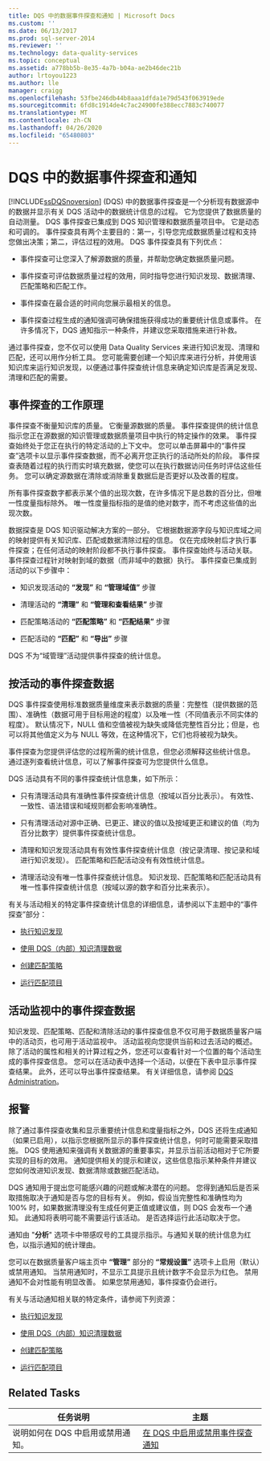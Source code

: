 ```yaml
---
title: DQS 中的数据事件探查和通知 | Microsoft Docs
ms.custom: ''
ms.date: 06/13/2017
ms.prod: sql-server-2014
ms.reviewer: ''
ms.technology: data-quality-services
ms.topic: conceptual
ms.assetid: a778bb5b-8e35-4a7b-b04a-ae2b46dec21b
author: lrtoyou1223
ms.author: lle
manager: craigg
ms.openlocfilehash: 53fbe246db44b8aaa1dfda1e79d543f063919ede
ms.sourcegitcommit: 6fd8c1914de4c7ac24900fe388ecc7883c740077
ms.translationtype: MT
ms.contentlocale: zh-CN
ms.lasthandoff: 04/26/2020
ms.locfileid: "65480803"
---
```

# <a name="data-profiling-and-notifications-in-dqs"></a>DQS 中的数据事件探查和通知
  [!INCLUDE[ssDQSnoversion](../includes/ssdqsnoversion-md.md)] (DQS) 中的数据事件探查是一个分析现有数据源中的数据并显示有关 DQS 活动中的数据统计信息的过程。 它为您提供了数据质量的自动测量。 DQS 事件探查已集成到 DQS 知识管理和数据质量项目中。 它是动态和可调的。 事件探查具有两个主要目的：第一，引导您完成数据质量过程和支持您做出决策；第二，评估过程的效用。 DQS 事件探查具有下列优点：  
  
-   事件探查可让您深入了解源数据的质量，并帮助您确定数据质量问题。  
  
-   事件探查可评估数据质量过程的效用，同时指导您进行知识发现、数据清理、匹配策略和匹配工作。  
  
-   事件探查在最合适的时间向您展示最相关的信息。  
  
-   事件探查过程生成的通知强调可确保措施获得成功的重要统计信息或事件。 在许多情况下，DQS 通知指示一种条件，并建议您采取措施来进行补救。  
  
 通过事件探查，您不仅可以使用 Data Quality Services 来进行知识发现、清理和匹配，还可以用作分析工具。 您可能需要创建一个知识库来进行分析，并使用该知识库来运行知识发现，以便通过事件探查统计信息来确定知识库是否满足发现、清理和匹配的需要。  
  
##  <a name="how-profiling-works"></a><a name="How"></a> 事件探查的工作原理  
 事件探查不衡量知识库的质量。 它衡量源数据的质量。 事件探查提供的统计信息指示您正在源数据的知识管理或数据质量项目中执行的特定操作的效果。 事件探查始终处于您正在执行的特定活动的上下文中。 您可以单击屏幕中的“事件探查”选项卡以显示事件探查数据，而不必离开您正执行的活动所处的阶段。 事件探查表随着过程的执行而实时填充数据，使您可以在执行数据访问任务时评估这些任务。 您可以确定源数据在清除或消除重复数据后是否更好以及改善的程度。  
  
 所有事件探查数字都表示某个值的出现次数，在许多情况下是总数的百分比，但唯一性度量指标除外。 唯一性度量指标指的是值的绝对数字，而不考虑这些值的出现次数。  
  
 数据探查是 DQS 知识驱动解决方案的一部分。 它根据数据源字段与知识库域之间的映射提供有关知识库、匹配或数据清除过程的信息。 仅在完成映射后才执行事件探查；在任何活动的映射阶段都不执行事件探查。 事件探查始终与活动关联。 事件探查过程针对映射到域的数据（而非域中的数据）执行。 事件探查已集成到活动的以下步骤中：  
  
-   知识发现活动的 **“发现”** 和 **“管理域值”** 步骤  
  
-   清理活动的 **“清理”** 和 **“管理和查看结果”** 步骤  
  
-   匹配策略活动的 **“匹配策略”** 和 **“匹配结果”** 步骤  
  
-   匹配活动的 **“匹配”** 和 **“导出”** 步骤  
  
 DQS 不为“域管理”活动提供事件探查的统计信息。  
  
##  <a name="profiling-data-by-activity"></a><a name="Activity"></a> 按活动的事件探查数据  
 DQS 事件探查使用标准数据质量维度来表示数据的质量：完整性（提供数据的范围）、准确性（数据可用于目标用途的程度）以及唯一性（不同值表示不同实体的程度）。 默认情况下，NULL 值和空值被视为缺失或降低完整性百分比；但是，也可以将其他值定义为与 NULL 等效，在这种情况下，它们也将被视为缺失。  
  
 事件探查为您提供评估您的过程所需的统计信息，但您必须解释这些统计信息。 通过逐列查看统计信息，可以了解事件探查可为您提供什么信息。  
  
 DQS 活动具有不同的事件探查统计信息集，如下所示：  
  
-   只有清理活动具有准确性事件探查统计信息（按域以百分比表示）。 有效性、一致性、语法错误和域规则都会影响准确性。  
  
-   只有清理活动对源中正确、已更正、建议的值以及按域更正和建议的值（均为百分比数字）提供事件探查统计信息。  
  
-   清理和知识发现活动具有有效性事件探查统计信息（按记录清理、按记录和域进行知识发现）。 匹配策略和匹配活动没有有效性统计信息。  
  
-   清理活动没有唯一性事件探查统计信息。 知识发现、匹配策略和匹配活动具有唯一性事件探查统计信息（按域以源的数字和百分比来表示）。  
  
 有关与活动相关的特定事件探查统计信息的详细信息，请参阅以下主题中的“事件探查”部分：  
  
-   [执行知识发现](../../2014/data-quality-services/perform-knowledge-discovery.md)  
  
-   [使用 DQS（内部）知识清理数据](../../2014/data-quality-services/cleanse-data-using-dqs-internal-knowledge.md)  
  
-   [创建匹配策略](../../2014/data-quality-services/create-a-matching-policy.md)  
  
-   [运行匹配项目](../../2014/data-quality-services/run-a-matching-project.md)  
  
##  <a name="profiling-data-in-activity-monitoring"></a><a name="Monitoring"></a>活动监视中的事件探查数据  
 知识发现、匹配策略、匹配和清除活动的事件探查信息不仅可用于数据质量客户端中的活动页，也可用于活动监视中。 活动监视向您提供当前和过去活动的概述。 除了活动的属性和相关的计算过程之外，您还可以查看针对一个位置的每个活动生成的事件探查信息。 您可以在活动表中选择一个活动，以便在下表中显示事件探查结果。 此外，还可以导出事件探查结果。 有关详细信息，请参阅 [DQS Administration](../../2014/data-quality-services/dqs-administration.md)。  
  
##  <a name="notifications"></a><a name="Notifications"></a>报警  
 除了通过事件探查收集和显示重要统计信息和度量指标之外，DQS 还将生成通知（如果已启用），以指示您根据所显示的事件探查统计信息，何时可能需要采取措施。 DQS 使用通知来强调有关数据源的重要事实，并显示当前活动相对于它所要实现的目标的效用。 通知提供相关的提示和建议，这些信息指示某种条件并建议您如何改进知识发现、数据清除或数据匹配活动。  
  
 DQS 通知用于提出您可能感兴趣的问题或解决潜在的问题。 您得到通知后是否采取措施取决于通知是否与您的目标有关。 例如，假设当完整性和准确性均为 100% 时，如果数据清理没有生成任何更正值或建议值，则 DQS 会发布一个通知。 此通知将表明可能不需要运行该活动。 是否选择运行此活动取决于您。  
  
 通知由 "**分析**" 选项卡中带感叹号的工具提示指示。与通知关联的统计信息为红色，以指示通知的统计理由。  
  
 您可以在数据质量客户端主页中 **“管理”** 部分的 **“常规设置”** 选项卡上启用（默认）或禁用通知。 当禁用通知时，不显示工具提示且统计数字不会显示为红色。 禁用通知不会对性能有明显改善。 如果您禁用通知，事件探查仍会进行。  
  
 有关与活动通知相关联的特定条件，请参阅下列资源：  
  
-   [执行知识发现](../../2014/data-quality-services/perform-knowledge-discovery.md)  
  
-   [使用 DQS（内部）知识清理数据](../../2014/data-quality-services/cleanse-data-using-dqs-internal-knowledge.md)  
  
-   [创建匹配策略](../../2014/data-quality-services/create-a-matching-policy.md)  
  
-   [运行匹配项目](../../2014/data-quality-services/run-a-matching-project.md)  
  
## <a name="related-tasks"></a>Related Tasks  
  
|任务说明|主题|  
|----------------------|-----------|  
|说明如何在 DQS 中启用或禁用通知。|[在 DQS 中启用或禁用事件探查通知](../../2014/data-quality-services/enable-or-disable-profiling-notifications-in-dqs.md)|  
  
  

